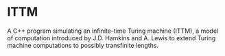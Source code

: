 # ITTM
A C++ program simulating an infinite-time Turing machine (ITTM), a model of computation introduced by J.D. Hamkins and A. Lewis to extend Turing machine computations to possibly transfinite lengths.
